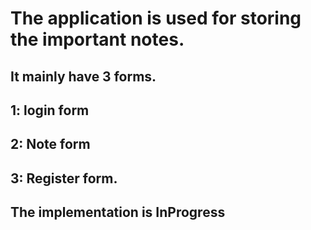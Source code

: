 # The application is used for storing the important notes.

## It mainly have 3 forms.
## 1: login form
 ## 2: Note form
## 3: Register form.

## **The implementation is InProgress**